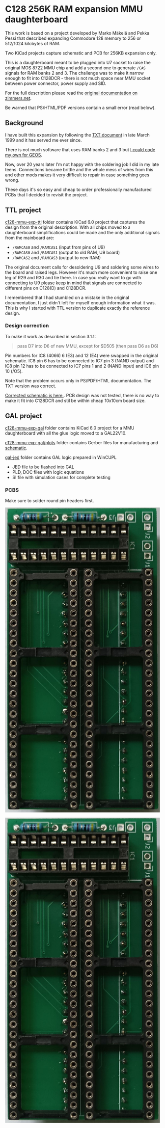 # C128 256K RAM expansion MMU daughterboard

This work is based on a project developed by Marko Mäkelä and Pekka Pessi that described expanding Commodore 128 memory to 256 or 512/1024 kilobytes of RAM.

Two KiCad projects capture schematic and PCB for 256KB expansion only.

This is a daughterboard meant to be plugged into U7 socket to raise the original MOS 8722 MMU chip and add a second one to generate `/CAS` signals for RAM banks 2 and 3. The challenge was to make it narrow enough to fit into C128DCR - there is not much space near MMU socket between power connector, power supply and SID.

For the full description please read the [original documentation on zimmers.net](http://www.zimmers.net/anonftp/pub/cbm/documents/projects/memory/c128/1028/index.html).

Be warned that PS/HTML/PDF versions contain a small error (read below).

## Background

I have built this expansion by following the [TXT document](http://www.zimmers.net/anonftp/pub/cbm/documents/projects/memory/c128/1028/1028.txt) in late March 1999 and it has served me ever since.

There is not much software that uses RAM banks 2 and 3 but [I could code my own for GEOS](https://github.com/ytmytm/c64-geos-ramdrives).

Now, over 20 years later I'm not happy with the soldering job I did in my late teens. Connections became brittle and the whole mess of wires from this and other mods makes it very difficult to repair in case something goes wrong.

These days it's so easy and cheap to order professionally manufactured PCBs that I decided to revisit the project.

## TTL project

[c128-mmu-exp-ttl](c128-mmu-exp-ttl/) folder contains KiCad 6.0 project that captures the design from the original description. With all chips moved to a daughterboard simplifications could be made and the only additional signals from the mainboard are:

- `/RAMCAS0` and `/RAMCAS1` (input from pins of U9)
- `/RAMCAS0` and `/RAMCAS1` (output to old RAM, U9 board)
- `/RAMCAS2` and `/RAMCAS3` (output to new RAM)

The original document calls for desoldering U9 and soldering some wires to the board and raised legs. However it's much more convenient to raise one leg of R29 and R30 and tie there. In case you really want to go with connecting to U9 please keep in mind that signals are connected to different pins on C128(D) and C128DCR.

I remembered that I had stumbled on a mistake in the original documentation, I just didn't left for myself enough information what it was. This is why I started with TTL version to duplicate exactly the reference design.

### Design correction

To make it work as described in section 3.1.1:

> pass D7 into D6 of new MMU, except for $D505 (then pass D6 as D6)

Pin numbers for IC8 (4066) 6 (E3) and 12 (E4) were swapped in the original schematic. IC8 pin 6 has to be connected to IC7 pin 3 (NAND output) and IC8 pin 12 has to be connected to IC7 pins 1 and 2 (NAND input) and IC6 pin 10 (/O5).

Note that the problem occurs only in PS/PDF/HTML documentation. The TXT version was correct.

[Corrected schematic is here.](c128-mmu-exp-ttl/plots/c128-mmu-exp.pdf). PCB design was not tested, there is no way to make it fit into C128DCR and stil be within cheap 10x10cm board size.

## GAL project

[c128-mmu-exp-gal](c128-mmu-exp-gal/) folder contains KiCad 6.0 project for a MMU daughterboard with all the glue logic moved to a GAL22V10.

[c128-mmu-exp-gal/plots](c128-mmu-exp-gal/plots) folder contains Gerber files for manufacturing and [schematic](c128-mmu-exp-gal/plots/c128-mmu-exp.pdf).

[gal-jed](gal-jed) folder contains GAL logic prepared in WinCUPL

- JED file to be flashed into GAL
- PLD, DOC files with logic equations
- SI file with simulation cases for complete testing

### PCBS

Make sure to solder round pin headers first.

![Top](media/pcb-top.jpg)

![Bottom](media/pcb-top.jpg)
